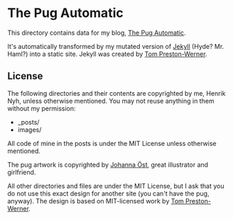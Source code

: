 # The Pug Automatic

This directory contains data for my blog, [The Pug Automatic](http://henrik.nyh.se).

It's automatically transformed by my mutated version of [Jekyll](http://github.com/henrik/jekyll) (Hyde? Mr. Haml?) into a static site. Jekyll was created by [Tom Preston-Werner](http://tom.preston-werner.com/).

## License

The following directories and their contents are copyrighted by me, Henrik Nyh, unless otherwise mentioned. You may not reuse anything in them without my permission:

* _posts/
* images/

All code of mine in the posts is under the MIT License unless otherwise mentioned.

The pug artwork is copyrighted by [Johanna Öst](http://johannaost.com), great illustrator and girlfriend.

All other directories and files are under the MIT License, but I ask that you do not use this exact design for another site (you can't have the pug, anyway). The design is based on MIT-licensed work by [Tom Preston-Werner](http://tom.preston-werner.com/).
